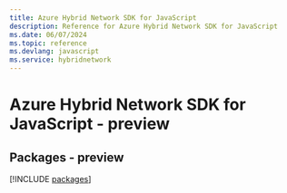 ```yaml
---
title: Azure Hybrid Network SDK for JavaScript
description: Reference for Azure Hybrid Network SDK for JavaScript
ms.date: 06/07/2024
ms.topic: reference
ms.devlang: javascript
ms.service: hybridnetwork
---
```

# Azure Hybrid Network SDK for JavaScript - preview
## Packages - preview
[!INCLUDE [packages](hybrid-network-index.md)]
